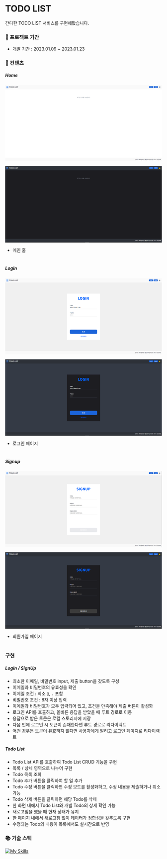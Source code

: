 # TODO LIST

간다한 TODO LIST 서비스를 구현해봤습니다.

### 📆 프로젝트 기간

<ul>
    <li>개발 기간 : 2023.01.09 ~ 2023.01.23</li>
</ul>
  
### 📖 컨텐츠

<div style="margin-bottom:40px;">
    <h5>Home</h5>
    <div style="display:grid; gap:16px;">
        <img src="/screenshot/lightMode/home.png">
        <img src="/screenshot/darkMode/home.png">
    </div>
    <div style="margin-top:8px;">
        <ul>
            <li>메인 홈</li>
        </ul>
    </div>
</div>

<div style="margin-bottom:40px;">
    <h5>Login</h5>
    <div style="display:grid; gap:16px;">
        <img src="/screenshot/lightMode/login.png">
        <img src="/screenshot/darkMode/login.png">
    </div>
    <div style="margin-top:8px;">
        <ul>
            <li>로그인 페이지</li>
        </ul>
    </div>
</div>

<div style="margin-bottom:40px;">
    <h5>Signup</h5>
    <div style="display:grid; gap:16px;">
        <img src="/screenshot/lightMode/signup.png">
        <img src="/screenshot/darkMode/signup.png">
    </div>
    <div style="margin-top:8px;">
        <ul>
            <li>회원가입 페이지</li>
        </ul>
    </div>
</div>

### 구현

##### Login / SignUp

- 최소한 이메일, 비밀번호 input, 제출 button을 갖도록 구성
- 이메일과 비밀번호의 유효성을 확인
- 이메일 조건 : 최소 `@`, `.` 포함
- 비밀번호 조건 : 8자 이상 입력
- 이메일과 비밀번호가 모두 입력되어 있고, 조건을 만족해야 제출 버튼이 활성화
- 로그인 API를 호출하고, 올바른 응답을 받았을 때 루트 경로로 이동
- 응답으로 받은 토큰은 로컬 스토리지에 저장
- 다음 번에 로그인 시 토큰이 존재한다면 루트 경로로 리다이렉트
- 어떤 경우든 토큰이 유효하지 않다면 사용자에게 알리고 로그인 페이지로 리다이렉트

##### Todo List

- Todo List API를 호출하여 Todo List CRUD 기능을 구현
- 목록 / 상세 영역으로 나누어 구현
- Todo 목록 조회
- Todo 추가 버튼을 클릭하여 할 일 추가
- Todo 수정 버튼을 클릭하면 수정 모드를 활성화하고, 수정 내용을 제출하거나 취소 가능
- Todo 삭제 버튼을 클릭하면 해당 Todo를 삭제
- 한 화면 내에서 Todo List와 개별 Todo의 상세 확인 가능
- 새로고침을 했을 때 현재 상태가 유지
- 한 페이지 내에서 새로고침 없이 데이터가 정합성을 갖추도록 구현
- 수정되는 Todo의 내용이 목록에서도 실시간으로 반영

### 📚 기술 스택

[![My Skills](https://skillicons.dev/icons?i=html,css,js,react,nextjs,emotion,sass&perline=5)](https://skillicons.dev)
